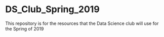 # DS_Club_Spring_2019
This repository is for the resources that the Data Science club will use for the Spring of 2019
